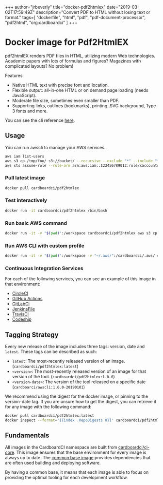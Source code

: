 +++
author="jrbeverly"
title="docker-pdf2htmlex"
date="2019-03-02T17:59:49Z"
description="Convert PDF to HTML without losing text or format."
tags=[
  "dockerfile",
  "html",
  "pdf",
  "pdf-document-processor",
  "pdf2html",
  "org:cardboardci"
]
+++

# Docker image for Pdf2HtmlEX

pdf2htmlEX renders PDF files in HTML, utilizing modern Web technologies. Academic papers with lots of formulas and figures? Magazines with complicated layouts? No problem!

Features:

* Native HTML text with precise font and location.
* Flexible output: all-in-one HTML or on demand page loading (needs JavaScript).
* Moderate file size, sometimes even smaller than PDF.
* Supporting links, outlines (bookmarks), printing, SVG background, Type 3 fonts and more.

You can see the cli reference [here](https://github.com/coolwanglu/pdf2htmlEX).

## Usage

You can run awscli to manage your AWS services.

```bash
aws iam list-users
aws s3 cp /tmp/foo/ s3://bucket/ --recursive --exclude "*" --include "*.jpg"
aws sts assume-role --role-arn arn:aws:iam::123456789012:role/xaccounts3access --role-session-name s3-access-example
```

### Pull latest image

```bash
docker pull cardboardci/pdf2htmlex
```

### Test interactively

```bash
docker run -it cardboardci/pdf2htmlex /bin/bash
```

### Run basic AWS command

```bash
docker run -it -v "$(pwd)":/workspace cardboardci/pdf2htmlex aws s3 cp file.txt s3://bucket/file.txt
```

### Run AWS CLI with custom profile

```bash
docker run -it -v "$(pwd)":/workspace -v "~/.aws/":/cardboardci/.aws/ cardboardci/pdf2htmlex aws s3 cp file.txt s3://bucket/file.txt
```

### Continuous Integration Services

For each of the following services, you can see an example of this image in that environment:

* [CircleCI](usages/circleci)
* [GitHub Actions](usages/github)
* [GitLabCI](usages/gitlabci)
* [JenkinsFile](usages/jenkins)
* [TravisCI](usages/travisci)
* [Codeship](usages/codeship)

## Tagging Strategy

Every new release of the image includes three tags: version, date and `latest`. These tags can be described as such:

* `latest`: The most-recently released version of an image. (`cardboardci/pdf2htmlex:latest`)
* `<version>`: The most-recently released version of an image for that version of the tool. (`cardboardci/pdf2htmlex:1.0.0`)
* `<version-date>`: The version of the tool released on a specific date (`cardboarci/awscli:1.0.0-20190101`)

We recommend using the digest for the docker image, or pinning to the version-date tag. If you are unsure how to get the digest, you can retrieve it for any image with the following command:

```bash
docker pull cardboardci/pdf2htmlex:latest
docker inspect --format='{{index .RepoDigests 0}}' cardboardci/pdf2htmlex:latest
```

## Fundamentals

All images in the CardboardCI namespace are built from [cardboardci/ci-core](https://hub.docker.com/r/cardboardci/ci-core). This image ensures that the base environment for every image is always up to date. The [common base image](https://cardboardci.jrbeverly.dev/core/) provides dependencies that are often used building and deploying software.

By having a common base, it means that each image is able to focus on providing the optimal tooling for each development workflow.
